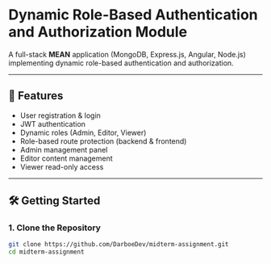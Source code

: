 # Dynamic Role-Based Authentication and Authorization Module

A full-stack **MEAN** application (MongoDB, Express.js, Angular, Node.js) implementing dynamic role-based authentication and authorization.

---

## 🚀 Features

- User registration & login
- JWT authentication
- Dynamic roles (Admin, Editor, Viewer)
- Role-based route protection (backend & frontend)
- Admin management panel
- Editor content management
- Viewer read-only access

---

## 🛠️ Getting Started

### 1. Clone the Repository

```bash
git clone https://github.com/DarboeDev/midterm-assignment.git
cd midterm-assignment
